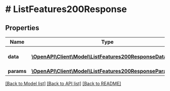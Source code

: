# # ListFeatures200Response

## Properties

Name | Type | Description | Notes
------------ | ------------- | ------------- | -------------
**data** | [**\OpenAPI\Client\Model\ListFeatures200ResponseDataInner[]**](ListFeatures200ResponseDataInner.md) | The returned resource | [optional]
**params** | [**\OpenAPI\Client\Model\ListFeatures200ResponseParams**](ListFeatures200ResponseParams.md) |  | [optional]

[[Back to Model list]](../../README.md#models) [[Back to API list]](../../README.md#endpoints) [[Back to README]](../../README.md)
